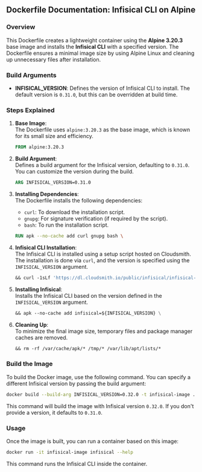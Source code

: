 ## Dockerfile Documentation: Infisical CLI on Alpine

### Overview
This Dockerfile creates a lightweight container using the **Alpine 3.20.3** base image and installs the **Infisical CLI** with a specified version. The Dockerfile ensures a minimal image size by using Alpine Linux and cleaning up unnecessary files after installation.

### Build Arguments
- **INFISICAL_VERSION**: Defines the version of Infisical CLI to install. The default version is `0.31.0`, but this can be overridden at build time.

### Steps Explained

1. **Base Image**:  
   The Dockerfile uses `alpine:3.20.3` as the base image, which is known for its small size and efficiency.

   ```dockerfile
   FROM alpine:3.20.3
   ```

2. **Build Argument**:  
   Defines a build argument for the Infisical version, defaulting to `0.31.0`. You can customize the version during the build.

   ```dockerfile
   ARG INFISICAL_VERSION=0.31.0
   ```

3. **Installing Dependencies**:  
   The Dockerfile installs the following dependencies:
   - `curl`: To download the installation script.
   - `gnupg`: For signature verification (if required by the script).
   - `bash`: To run the installation script.

   ```dockerfile
   RUN apk --no-cache add curl gnupg bash \
   ```

4. **Infisical CLI Installation**:  
   The Infisical CLI is installed using a setup script hosted on Cloudsmith. The installation is done via `curl`, and the version is specified using the `INFISICAL_VERSION` argument.

   ```dockerfile
   && curl -1sLf 'https://dl.cloudsmith.io/public/infisical/infisical-cli/setup.alpine.sh' | bash \
   ```

5. **Installing Infisical**:  
   Installs the Infisical CLI based on the version defined in the `INFISICAL_VERSION` argument.

   ```dockerfile
   && apk --no-cache add infisical=${INFISICAL_VERSION} \
   ```

6. **Cleaning Up**:  
   To minimize the final image size, temporary files and package manager caches are removed.

   ```dockerfile
   && rm -rf /var/cache/apk/* /tmp/* /var/lib/apt/lists/*
   ```

### Build the Image

To build the Docker image, use the following command. You can specify a different Infisical version by passing the build argument:

```sh
docker build --build-arg INFISICAL_VERSION=0.32.0 -t infisical-image .
```

This command will build the image with Infisical version `0.32.0`. If you don't provide a version, it defaults to `0.31.0`.

### Usage

Once the image is built, you can run a container based on this image:

```sh
docker run -it infisical-image infisical --help
```

This command runs the Infisical CLI inside the container.
